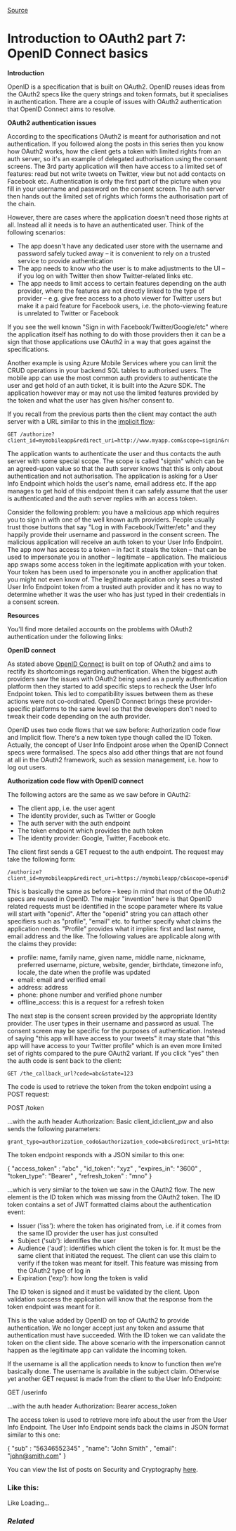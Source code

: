 [Source](http://dotnetcodr.com/2014/02/06/introduction-to-oauth2-part-6-openid-connect-basics/ "Permalink to Introduction to OAuth2 part 7: OpenID Connect basics")

# Introduction to OAuth2 part 7: OpenID Connect basics

**Introduction**

OpenID is a specification that is built on OAuth2. OpenID reuses ideas from the OAuth2 specs like the query strings and token formats, but it specialises in authentication. There are a couple of issues with OAuth2 authentication that OpenID Connect aims to resolve.

**OAuth2 authentication issues**

According to the specifications OAuth2 is meant for authorisation and not authentication. If you followed along the posts in this series then you know how OAuth2 works, how the client gets a token with limited rights from an auth server, so it's an example of delegated authorisation using the consent screens. The 3rd party application will then have access to a limited set of features: read but not write tweets on Twitter, view but not add contacts on Facebook etc. Authentication is only the first part of the picture when you fill in your username and password on the consent screen. The auth server then hands out the limited set of rights which forms the authorisation part of the chain.

However, there are cases where the application doesn't need those rights at all. Instead all it needs is to have an authenticated user. Think of the following scenarios:

* The app doesn't have any dedicated user store with the username and password safely tucked away – it is convenient to rely on a trusted service to provide authentication
* The app needs to know who the user is to make adjustments to the UI – if you log on with Twitter then show Twitter-related links etc.
* The app needs to limit access to certain features depending on the auth provider, where the features are not directly linked to the type of provider – e.g. give free access to a photo viewer for Twitter users but make it a paid feature for Facebook users, i.e. the photo-viewing feature is unrelated to Twitter or Facebook

If you see the well known "Sign in with Facebook/Twitter/Google/etc" where the application itself has nothing to do with those providers then it can be a sign that those applications use OAuth2 in a way that goes against the specifications.

Another example is using Azure Mobile Services where you can limit the CRUD operations in your backend SQL tables to authorised users. The mobile app can use the most common auth providers to authenticate the user and get hold of an auth ticket, it is built into the Azure SDK. The application however may or may not use the limited features provided by the token and what the user has given his/her consent to.

If you recall from the previous parts then the client may contact the auth server with a URL similar to this in the [implicit flow][1]:



    GET /authorize?client_id=mymobileapp&redirect_uri=http://www.myapp.com&scope=signin&response_type=token&state=123


The application wants to authenticate the user and thus contacts the auth server with some special scope. The scope is called "signin" which can be an agreed-upon value so that the auth server knows that this is only about authentication and not authorisation. The application is asking for a User Info Endpoint which holds the user's name, email address etc. If the app manages to get hold of this endpoint then it can safely assume that the user is authenticated and the auth server replies with an access token.

Consider the following problem: you have a malicious app which requires you to sign in with one of the well known auth providers. People usually trust those buttons that say "Log in with Facebook/Twitter/etc" and they happily provide their username and password in the consent screen. The malicious application will receive an auth token to your User Info Endpoint. The app now has access to a token – in fact it steals the token – that can be used to impersonate you in another – legitimate – application. The malicious app swaps some access token in the legitimate application with your token. Your token has been used to impersonate you in another application that you might not even know of. The legitimate application only sees a trusted User Info Endpoint token from a trusted auth provider and it has no way to determine whether it was the user who has just typed in their credentials in a consent screen.

**Resources**

You'll find more detailed accounts on the problems with OAuth2 authentication under the following links:

**OpenID connect**

As stated above [OpenID Connect][2] is built on top of OAuth2 and aims to rectify its shortcomings regarding authentication. When the biggest auth providers saw the issues with OAuth2 being used as a purely authentication platform then they started to add specific steps to recheck the User Info Endpoint token. This led to compatibility issues between them as these actions were not co-ordinated. OpenID Connect brings these provider-specific platforms to the same level so that the developers don't need to tweak their code depending on the auth provider.

OpenID uses two code flows that we saw before: Authorization code flow and Implicit flow. There's a new token type though called the ID Token. Actually, the concept of User Info Endpoint arose when the OpenID Connect specs were formalised. The specs also add other things that are not found at all in the OAuth2 framework, such as session management, i.e. how to log out users.

**Authorization code flow with OpenID connect**

The following actors are the same as we saw before in OAuth2:

* The client app, i.e. the user agent
* The identity provider, such as Twitter or Google
* The auth server with the auth endpoint
* The token endpoint which provides the auth token
* The identity provider: Google, Twitter, Facebook etc.

The client first sends a GET request to the auth endpoint. The request may take the following form:



    /authorize?client_id=mymobileapp&redirect_uri=https://mymobileapp/cb&scope=openid%20profile&response_type=code&state=123


This is basically the same as before – keep in mind that most of the OAuth2 specs are reused in OpenID. The major "invention" here is that OpenID related requests must be identified in the scope parameter where its value will start with "openid". After the "openid" string you can attach other specifiers such as "profile", "email" etc. to further specify what claims the application needs. "Profile" provides what it implies: first and last name, email address and the like. The following values are applicable along with the claims they provide:

* profile: name, family name, given name, middle name, nickname, preferred username, picture, website, gender, birthdate, timezone info, locale, the date when the profile was updated
* email: email and verified email
* address: address
* phone: phone number and verified phone number
* offline_access: this is a request for a refresh token

The next step is the consent screen provided by the appropriate Identity provider. The user types in their username and password as usual. The consent screen may be specific for the purposes of authentication. Instead of saying "this app will have access to your tweets" it may state that "this app will have access to your Twitter profile" which is an even more limited set of rights compared to the pure OAuth2 variant. If you click "yes" then the auth code is sent back to the client:



    GET /the_callback_url?code=abc&state=123


The code is used to retrieve the token from the token endpoint using a POST request:

POST /token

…with the auth header Authorization: Basic client_id:client_pw and also sends the following parameters:



    grant_type=authorization_code&authorization_code=abc&redirect_uri=https://mymobileapp/cb


The token endpoint responds with a JSON similar to this one:

{
"access_token" : "abc"
, "id_token": "xyz"
, "expires_in": "3600"
, "token_type": "Bearer"
, "refresh_token" : "mno"
}

…which is very similar to the token we saw in the OAuth2 flow. The new element is the ID token which was missing from the OAuth2 token. The ID token contains a set of JWT formatted claims about the authentication event:

* Issuer ('iss'): where the token has originated from, i.e. if it comes from the same ID provider the user has just consulted
* Subject ('sub'): identifies the user
* Audience ('aud'): identifies which client the token is for. It must be the same client that initiated the request. The client can use this claim to verify if the token was meant for itself. This feature was missing from the OAuth2 type of log in
* Expiration ('exp'): how long the token is valid

The ID token is signed and it must be validated by the client. Upon validation success the application will know that the response from the token endpoint was meant for it.

This is the value added by OpenID on top of OAuth2 to provide authentication. We no longer accept just any token and assume that authentication must have succeeded. With the ID token we can validate the token on the client side. The above scenario with the impersonation cannot happen as the legitimate app can validate the incoming token.

If the username is all the application needs to know to function then we're basically done. The username is available in the subject claim. Otherwise yet another GET request is made from the client to the User Info Endpoint:

GET /userinfo

…with the auth header Authorization: Bearer access_token

The access token is used to retrieve more info about the user from the User Info Endpoint. The User Info Endpoint sends back the claims in JSON format similar to this one:

{
"sub" : "56346552345"
, "name": "John Smith"
, "email": "john@smith.com"
}

You can view the list of posts on Security and Cryptography [here][3].

### Like this:

Like Loading...

### _Related_

[1]: http://dotnetcodr.com/2014/01/30/introduction-to-oauth2-part-4-the-implicit-flow/ "Introduction to OAuth2 part 4: the implicit flow"
[2]: http://openid.net/connect/ "OpenID Connect homepage"
[3]: http://dotnetcodr.com/security-and-cryptography/ "Security and cryptography"
